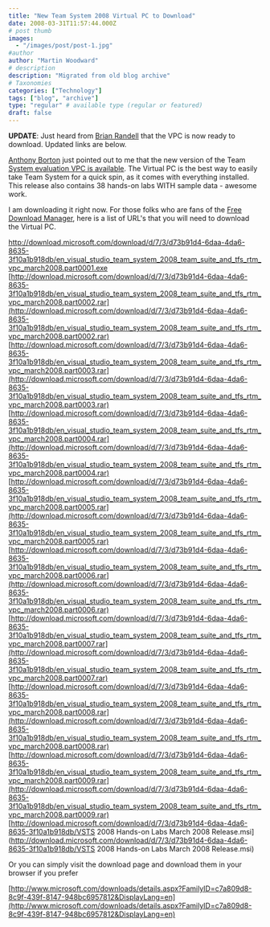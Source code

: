 ```yaml
---
title: "New Team System 2008 Virtual PC to Download"
date: 2008-03-31T11:57:44.000Z
# post thumb
images:
  - "/images/post/post-1.jpg"
#author
author: "Martin Woodward"
# description
description: "Migrated from old blog archive"
# Taxonomies
categories: ["Technology"]
tags: ["blog", "archive"]
type: "regular" # available type (regular or featured)
draft: false
---
```


**UPDATE**: Just heard from [Brian Randell](http://www.pluralsight.com/blogs/brian/archive/2008/04/01/50626.aspx) that the VPC is now ready to download.  Updated links are below.  

[Anthony Borton](http://myvstsblog.com/default.aspx) just pointed out to me that the new version of the Team [System evaluation VPC is available](http://www.microsoft.com/downloads/details.aspx?FamilyID=c7a809d8-8c9f-439f-8147-948bc6957812&DisplayLang=en).  The Virtual PC is the best way to easily take Team System for a quick spin, as it comes with everything installed.  This release also contains 38 hands-on labs WITH sample data - awesome work.  

I am downloading it right now.  For those folks who are fans of the [Free Download Manager](http://www.freedownloadmanager.org/), here is a list of URL's that you will need to download the Virtual PC.  

http://download.microsoft.com/download/d/7/3/d73b91d4-6daa-4da6-8635-3f10a1b918db/en_visual_studio_team_system_2008_team_suite_and_tfs_rtm_vpc_march2008.part0001.exe
[http://download.microsoft.com/download/d/7/3/d73b91d4-6daa-4da6-8635-3f10a1b918db/en_visual_studio_team_system_2008_team_suite_and_tfs_rtm_vpc_march2008.part0002.rar](http://download.microsoft.com/download/d/7/3/d73b91d4-6daa-4da6-8635-3f10a1b918db/en_visual_studio_team_system_2008_team_suite_and_tfs_rtm_vpc_march2008.part0002.rar) 
[http://download.microsoft.com/download/d/7/3/d73b91d4-6daa-4da6-8635-3f10a1b918db/en_visual_studio_team_system_2008_team_suite_and_tfs_rtm_vpc_march2008.part0003.rar](http://download.microsoft.com/download/d/7/3/d73b91d4-6daa-4da6-8635-3f10a1b918db/en_visual_studio_team_system_2008_team_suite_and_tfs_rtm_vpc_march2008.part0003.rar) 
[http://download.microsoft.com/download/d/7/3/d73b91d4-6daa-4da6-8635-3f10a1b918db/en_visual_studio_team_system_2008_team_suite_and_tfs_rtm_vpc_march2008.part0004.rar](http://download.microsoft.com/download/d/7/3/d73b91d4-6daa-4da6-8635-3f10a1b918db/en_visual_studio_team_system_2008_team_suite_and_tfs_rtm_vpc_march2008.part0004.rar) 
[http://download.microsoft.com/download/d/7/3/d73b91d4-6daa-4da6-8635-3f10a1b918db/en_visual_studio_team_system_2008_team_suite_and_tfs_rtm_vpc_march2008.part0005.rar](http://download.microsoft.com/download/d/7/3/d73b91d4-6daa-4da6-8635-3f10a1b918db/en_visual_studio_team_system_2008_team_suite_and_tfs_rtm_vpc_march2008.part0005.rar) 
[http://download.microsoft.com/download/d/7/3/d73b91d4-6daa-4da6-8635-3f10a1b918db/en_visual_studio_team_system_2008_team_suite_and_tfs_rtm_vpc_march2008.part0006.rar](http://download.microsoft.com/download/d/7/3/d73b91d4-6daa-4da6-8635-3f10a1b918db/en_visual_studio_team_system_2008_team_suite_and_tfs_rtm_vpc_march2008.part0006.rar) 
[http://download.microsoft.com/download/d/7/3/d73b91d4-6daa-4da6-8635-3f10a1b918db/en_visual_studio_team_system_2008_team_suite_and_tfs_rtm_vpc_march2008.part0007.rar](http://download.microsoft.com/download/d/7/3/d73b91d4-6daa-4da6-8635-3f10a1b918db/en_visual_studio_team_system_2008_team_suite_and_tfs_rtm_vpc_march2008.part0007.rar) 
[http://download.microsoft.com/download/d/7/3/d73b91d4-6daa-4da6-8635-3f10a1b918db/en_visual_studio_team_system_2008_team_suite_and_tfs_rtm_vpc_march2008.part0008.rar](http://download.microsoft.com/download/d/7/3/d73b91d4-6daa-4da6-8635-3f10a1b918db/en_visual_studio_team_system_2008_team_suite_and_tfs_rtm_vpc_march2008.part0008.rar) 
[http://download.microsoft.com/download/d/7/3/d73b91d4-6daa-4da6-8635-3f10a1b918db/en_visual_studio_team_system_2008_team_suite_and_tfs_rtm_vpc_march2008.part0009.rar](http://download.microsoft.com/download/d/7/3/d73b91d4-6daa-4da6-8635-3f10a1b918db/en_visual_studio_team_system_2008_team_suite_and_tfs_rtm_vpc_march2008.part0009.rar) 
[http://download.microsoft.com/download/d/7/3/d73b91d4-6daa-4da6-8635-3f10a1b918db/VSTS 2008 Hands-on Labs March 2008 Release.msi](http://download.microsoft.com/download/d/7/3/d73b91d4-6daa-4da6-8635-3f10a1b918db/VSTS 2008 Hands-on Labs March 2008 Release.msi)

Or you can simply visit the download page and download them in your browser if you prefer

[http://www.microsoft.com/downloads/details.aspx?FamilyID=c7a809d8-8c9f-439f-8147-948bc6957812&DisplayLang=en](http://www.microsoft.com/downloads/details.aspx?FamilyID=c7a809d8-8c9f-439f-8147-948bc6957812&DisplayLang=en)